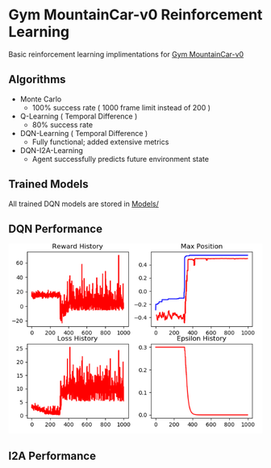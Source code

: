# Gym MountainCar-v0 Reinforcement Learning
Basic reinforcement learning implimentations for [Gym MountainCar-v0](https://github.com/openai/gym/wiki/MountainCar-v0)
## Algorithms
- Monte Carlo
  - 100% success rate ( 1000 frame limit instead of 200 )
- Q-Learning ( Temporal Difference )
  - 80% success rate
- DQN-Learning ( Temporal Difference )
  - Fully functional; added extensive metrics
- DQN-I2A-Learning
  - Agent successfully predicts future environment state

## Trained Models
All trained DQN models are stored in [Models/](https://github.com/iamPres/mountain-car-RL/tree/DQN-learning/Models)

## DQN Performance
![GitHub Logo](/Figure_2.png)
## I2A Performance

